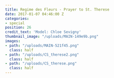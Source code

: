 ```yaml
---
title: Regime des Fleurs - Prayer to St. Therese
date: 2017-01-07 04:46:00 Z
categories:
- special
position: 26
credit_text: 'Model: Chloe Sevigny'
thumbnail_image: "/uploads/MAIN-149e9b.png"
images:
- path: "/uploads/MAIN-521f45.png"
  class: half
- path: "/uploads/CS_therese2.png"
  class: half
- path: "/uploads/CS_therese.png"
  class: half
---
```


